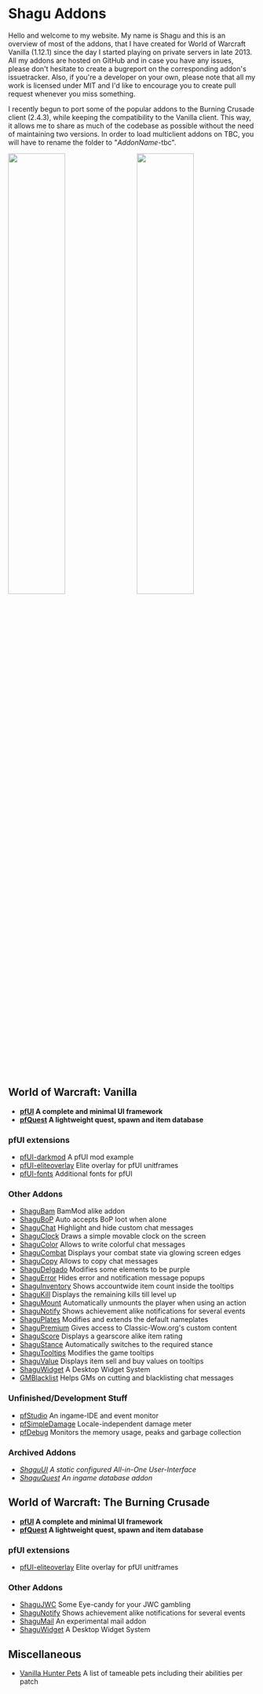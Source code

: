 # Shagu Addons

Hello and welcome to my website. My name is Shagu and this is an overview of most of the addons, that I have created for World of Warcraft Vanilla (1.12.1) since the day I started playing on private servers in late 2013. All my addons are hosted on GitHub and in case you have any issues, please don't hesitate to create a bugreport on the corresponding addon's issuetracker. Also, if you're a developer on your own, please note that all my work is licensed under MIT and I'd like to encourage you to create pull request whenever you miss something.

I recently begun to port some of the popular addons to the Burning Crusade client (2.4.3), while keeping the compatibility to the Vanilla client. This way, it allows me to share as much of the codebase as possible without the need of maintaining two versions. In order to load multiclient addons on TBC, you will have to rename the folder to "*AddonName*-tbc".

<a href="pfQuest"><img src="https://raw.githubusercontent.com/shagu/ShaguAddons/master/_layouts/pfQuest_banner.png" align="right" width="48%"></a>
<a href="pfUI"><img src="https://raw.githubusercontent.com/shagu/ShaguAddons/master/_layouts/pfUI_banner.png" width="48%"></a>

## World of Warcraft: Vanilla

* **[pfUI](pfUI) A complete and minimal UI framework**
* **[pfQuest](pfQuest) A lightweight quest, spawn and item database**

### pfUI extensions

* [pfUI-darkmod](pfUI-darkmod) A pfUI mod example
* [pfUI-eliteoverlay](pfUI-eliteoverlay) Elite overlay for pfUI unitframes
* [pfUI-fonts](pfUI-fonts) Additional fonts for pfUI

### Other Addons

* [ShaguBam](ShaguBam) BamMod alike addon
* [ShaguBoP](ShaguBoP) Auto accepts BoP loot when alone
* [ShaguChat](ShaguChat) Highlight and hide custom chat messages
* [ShaguClock](ShaguClock) Draws a simple movable clock on the screen
* [ShaguColor](ShaguColor) Allows to write colorful chat messages
* [ShaguCombat](ShaguCombat) Displays your combat state via glowing screen edges
* [ShaguCopy](ShaguCopy) Allows to copy chat messages
* [ShaguDelgado](ShaguDelgado) Modifies some elements to be purple
* [ShaguError](ShaguError) Hides error and notification message popups
* [ShaguInventory](ShaguInventory) Shows accountwide item count inside the tooltips
* [ShaguKill](ShaguKill) Displays the remaining kills till level up
* [ShaguMount](ShaguMount) Automatically unmounts the player when using an action
* [ShaguNotify](ShaguNotify) Shows achievement alike notifications for several events
* [ShaguPlates](ShaguPlates) Modifies and extends the default nameplates
* [ShaguPremium](ShaguPremium) Gives access to Classic-Wow.org's custom content
* [ShaguScore](ShaguScore) Displays a gearscore alike item rating
* [ShaguStance](ShaguStance) Automatically switches to the required stance
* [ShaguTooltips](ShaguTooltips) Modifies the game tooltips
* [ShaguValue](ShaguValue) Displays item sell and buy values on tooltips
* [ShaguWidget](ShaguWidget) A Desktop Widget System
* [GMBlacklist](GMBlacklist) Helps GMs on cutting and blacklisting chat messages

### Unfinished/Development Stuff

* [pfStudio](pfStudio) An ingame-IDE and event monitor
* [pfSimpleDamage](pfSimpleDamage) Locale-independent damage meter
* [pfDebug](pfDebug) Monitors the memory usage, peaks and garbage collection

### Archived Addons

* *[ShaguUI](ShaguUI) A static configured All-in-One User-Interface*
* *[ShaguQuest](ShaguQuest) An ingame database addon*

## World of Warcraft: The Burning Crusade

* **[pfUI](pfUI) A complete and minimal UI framework**
* **[pfQuest](pfQuest) A lightweight quest, spawn and item database**

### pfUI extensions

* [pfUI-eliteoverlay](pfUI-eliteoverlay) Elite overlay for pfUI unitframes

### Other Addons

* [ShaguJWC](ShaguJWC) Some Eye-candy for your JWC gambling
* [ShaguNotify](ShaguNotify) Shows achievement alike notifications for several events
* [ShaguMail](ShaguMail) An experimental mail addon
* [ShaguWidget](ShaguWidget) A Desktop Widget System


## Miscellaneous

* [Vanilla Hunter Pets](hunter) A list of tameable pets including their abilities per patch

